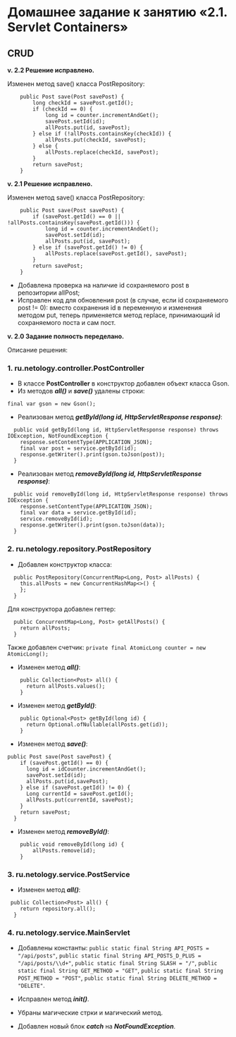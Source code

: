 # Домашнее задание к занятию «2.1. Servlet Containers»

## CRUD

**v. 2.2 Решение исправлено.**

Изменен метод save() класса PostRepository:

```
    public Post save(Post savePost) {
        long checkId = savePost.getId();
        if (checkId == 0) {
            long id = counter.incrementAndGet();
            savePost.setId(id);
            allPosts.put(id, savePost);
        } else if (!allPosts.containsKey(checkId)) {
            allPosts.put(checkId, savePost);
        } else {
            allPosts.replace(checkId, savePost);
        }
        return savePost;
    }
```

**v. 2.1 Решение исправлено.**

Изменен метод save() класса PostRepository:

```
    public Post save(Post savePost) {
        if (savePost.getId() == 0 || !allPosts.containsKey(savePost.getId())) {
            long id = counter.incrementAndGet();
            savePost.setId(id);
            allPosts.put(id, savePost);
        } else if (savePost.getId() != 0) {
            allPosts.replace(savePost.getId(), savePost);
        }
        return savePost;
    }
```

- Добавлена проверка на наличие id сохраняемого post в репозитории allPost;
- Исправлен код для обновления post (в случае, если id сохраняемого post != 0):
вместо сохранения id в переменную и изменения методом put, теперь применяется метод replace, принимающий id сохраняемого поста и сам пост.

**v. 2.0 Задание полность переделано.**

Описание решения:

### 1. ru.netology.controller.PostController
- В классе **PostController** в конструктор добавлен объект класса Gson.
- Из методов **_all()_** и **_save()_** удалены строки:
```
final var gson = new Gson();
```
- Реализован метод **_getById(long id, HttpServletResponse response)_**:
```
  public void getById(long id, HttpServletResponse response) throws IOException, NotFoundException {
    response.setContentType(APPLICATION_JSON);
    final var post = service.getById(id);
    response.getWriter().print(gson.toJson(post));
  }
```
- Реализован метод **_removeById(long id, HttpServletResponse response)_**:
```
  public void removeById(long id, HttpServletResponse response) throws IOException {
    response.setContentType(APPLICATION_JSON);
    final var data = service.getById(id);
    service.removeById(id);
    response.getWriter().print(gson.toJson(data));
  }
```

### 2. ru.netology.repository.PostRepository
- Добавлен конструктор класса:
```
  public PostRepository(ConcurrentMap<Long, Post> allPosts) {
    this.allPosts = new ConcurrentHashMap<>() {
    };
  }
```
Для конструктора добавлен геттер: 
```
  public ConcurrentMap<Long, Post> getAllPosts() {
    return allPosts;
  }
```
Также добавлен счетчик:
```private final AtomicLong counter = new AtomicLong();```

- Изменен метод **_all()_**:
```
    public Collection<Post> all() {
      return allPosts.values();
    }
```

- Изменен метод **_getById()_**:
```
    public Optional<Post> getById(long id) {
      return Optional.ofNullable(allPosts.get(id));
    }
```

- Изменен метод **_save()_**:
```
public Post save(Post savePost) {
    if (savePost.getId() == 0) {
      long id = idCounter.incrementAndGet();
      savePost.setId(id);
      allPosts.put(id,savePost);
    } else if (savePost.getId() != 0) {
      Long currentId = savePost.getId();
      allPosts.put(currentId, savePost);
    }
    return savePost;
  }
```

- Изменен метод **_removeById()_**:
```
    public void removeById(long id) {
        allPosts.remove(id);
    }
```

### 3. ru.netology.service.PostService
- Изменен метод **_all()_**:
```
 public Collection<Post> all() {
    return repository.all();
  }
```

### 4. ru.netology.service.MainServlet
- Добавлены константы: ```public static final String API_POSTS = "/api/posts"```,
  ```public static final String API_POSTS_D_PLUS = "/api/posts/\\d+"```,
  ```public static final String SLASH = "/"```,
  ```public static final String GET_METHOD = "GET"```,
  ```public static final String POST_METHOD = "POST"```,
  ```public static final String DELETE_METHOD = "DELETE"```.

- Исправлен метод **_init()_**.

- Убраны магические стрки и магический метод.

- Добавлен новый блок **_catch_** на **_NotFoundException_**. 